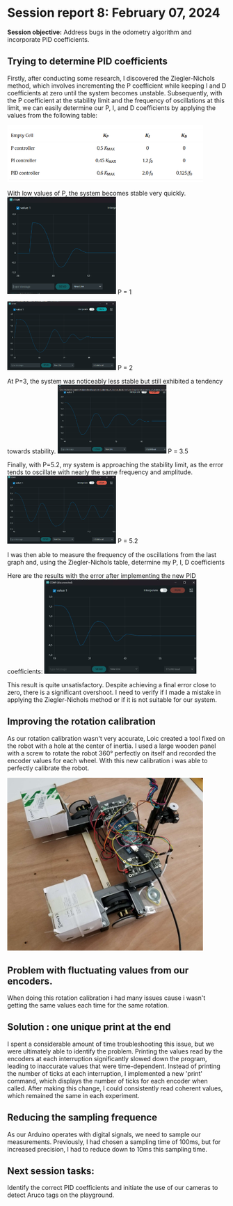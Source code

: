 # Session report 8: February 07, 2024

**Session objective:** Address bugs in the odometry algorithm and incorporate PID coefficients.

## Trying to determine PID coefficients
Firstly, after conducting some research, I discovered the Ziegler-Nichols method, which involves incrementing the P coefficient while keeping I and D coefficients at zero until the system becomes unstable. Subsequently, with the P coefficient at the stability limit and the frequency of oscillations at this limit, we can easily determine our P, I, and D coefficients by applying the values from the following table:

<img src="Report's images\Session09\Ziegler Nichols table values.png" width="450">

With low values of P, the system becomes stable very quickly.
<img src="Report's images\Session09\P=1.png" width="250"> P = 1

<img src="Report's images\Session09\P=2.png" width="250"> P = 2

At P=3, the system was noticeably less stable but still exhibited a tendency towards stability.
<img src="Report's images\Session09\P=3.5.png" width="250"> P = 3.5

Finally, with P=5.2, my system is approaching the stability limit, as the error tends to oscillate with nearly the same frequency and amplitude.
<img src="Report's images\Session09\P=5.2.png" width="250"> P = 5.2

I was then able to measure the frequency of the oscillations from the last graph and, using the Ziegler-Nichols table, determine my P, I, D coefficients

Here are the results with the error after implementing the new PID coefficients:
<img src="Report's images\Session09\Result_Ziegler_Nichols.png" width="350">

This result is quite unsatisfactory. Despite achieving a final error close to zero, there is a significant overshoot. I need to verify if I made a mistake in applying the Ziegler-Nichols method or if it is not suitable for our system.

## Improving the rotation calibration
As our rotation calibration wasn't very accurate, Loic created a tool fixed on the robot with a hole at the center of inertia. I used a large wooden panel with a screw to rotate the robot 360° perfectly on itself and recorded the encoder values for each wheel. With this new calibration i was able to perfectly calibrate the robot.

<img src="Report's images\Session09\rotation_calibration.jpg" width="450">

## Problem with fluctuating values from our encoders.
When doing this rotation calibration i had many issues cause i wasn't getting the same values each time for the same rotation. 

## Solution : one unique print at the end
I spent a considerable amount of time troubleshooting this issue, but we were ultimately able to identify the problem. Printing the values read by the encoders at each interruption significantly slowed down the program, leading to inaccurate values that were time-dependent. Instead of printing the number of ticks at each interruption, I implemented a new 'print' command, which displays the number of ticks for each encoder when called. After making this change, I could consistently read coherent values, which remained the same in each experiment.

## Reducing the sampling frequence
As our Arduino operates with digital signals, we need to sample our measurements. Previously, I had chosen a sampling time of 100ms, but for increased precision, I had to reduce down to 10ms this sampling time.

## **Next session tasks:**
Identify the correct PID coefficients and initiate the use of our cameras to detect Aruco tags on the playground.